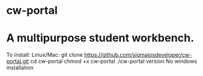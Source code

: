 # cw-portal

# A multipurpose student workbench.

To install:
  Linux/Mac: git clone https://github.com/sigmaiosdeveloper/cw-portal.git
             cd cw-portal
             chmod +x cw-portal
             ./cw-portal version
  No windows installation
